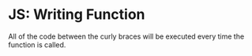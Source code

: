 # JS: Writing Function

All of the code between the curly braces will be executed every time the function is called.

